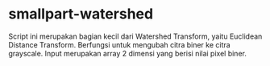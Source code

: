 # smallpart-watershed
Script ini merupakan bagian kecil dari Watershed Transform, yaitu Euclidean Distance Transform.
Berfungsi untuk mengubah citra biner ke citra grayscale. Input merupakan array 2 dimensi yang berisi nilai pixel biner.
